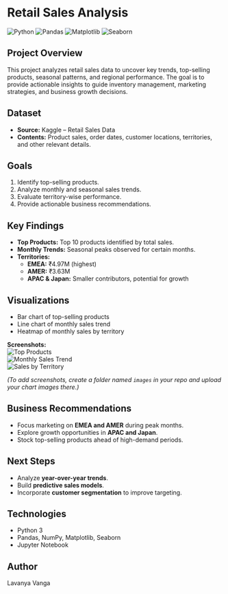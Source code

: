 # Retail Sales Analysis

![Python](https://img.shields.io/badge/Python-3.10-blue?logo=python)
![Pandas](https://img.shields.io/badge/Pandas-1.6.0-brightgreen?logo=pandas)
![Matplotlib](https://img.shields.io/badge/Matplotlib-3.8.0-orange?logo=matplotlib)
![Seaborn](https://img.shields.io/badge/Seaborn-0.12.2-purple?logo=seaborn)

## Project Overview
This project analyzes retail sales data to uncover key trends, top-selling products, seasonal patterns, and regional performance. The goal is to provide actionable insights to guide inventory management, marketing strategies, and business growth decisions.

## Dataset
- **Source:** Kaggle – Retail Sales Data  
- **Contents:** Product sales, order dates, customer locations, territories, and other relevant details.  

## Goals
1. Identify top-selling products.  
2. Analyze monthly and seasonal sales trends.  
3. Evaluate territory-wise performance.  
4. Provide actionable business recommendations.

## Key Findings
- **Top Products:** Top 10 products identified by total sales.  
- **Monthly Trends:** Seasonal peaks observed for certain months.  
- **Territories:**  
  - **EMEA:** ₹4.97M (highest)  
  - **AMER:** ₹3.63M  
  - **APAC & Japan:** Smaller contributors, potential for growth  

## Visualizations
- Bar chart of top-selling products  
- Line chart of monthly sales trend  
- Heatmap of monthly sales by territory  

**Screenshots:**  
![Top Products](images/top_products.png)  
![Monthly Sales Trend](images/monthly_sales.png)  
![Sales by Territory](images/sales_by_territory.png)  

*(To add screenshots, create a folder named `images` in your repo and upload your chart images there.)*

## Business Recommendations
- Focus marketing on **EMEA and AMER** during peak months.  
- Explore growth opportunities in **APAC and Japan**.  
- Stock top-selling products ahead of high-demand periods.  

## Next Steps
- Analyze **year-over-year trends**.  
- Build **predictive sales models**.  
- Incorporate **customer segmentation** to improve targeting.

## Technologies
- Python 3  
- Pandas, NumPy, Matplotlib, Seaborn  
- Jupyter Notebook  

## Author
Lavanya Vanga
